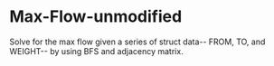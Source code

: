 # Max-Flow-unmodified
Solve for the max flow given a series of struct data-- FROM, TO, and WEIGHT-- by using BFS and adjacency matrix.
